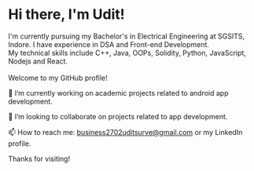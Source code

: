 <h1 {text-align: center;}> Hi there, I'm Udit! </h1>
<p>
I'm currently pursuing my Bachelor's in Electrical Engineering at SGSITS, Indore. I have experience in DSA and Front-end Development. <br>
My technical skills include C++, Java, OOPs, Solidity, Python, JavaScript, Nodejs and React. <br> <br>
Welcome to my GitHub profile!


🔭 I’m currently working on academic projects related to android app development.

👯 I’m looking to collaborate on projects related to app development.

📫 How to reach me: business2702uditsurve@gmail.com or my LinkedIn profile.

Thanks for visiting!
  
</p>

<!---
Udiotic/Udiotic is a ✨ special ✨ repository because its `README.md` (this file) appears on your GitHub profile.
You can click the Preview link to take a look at your changes.
--->
